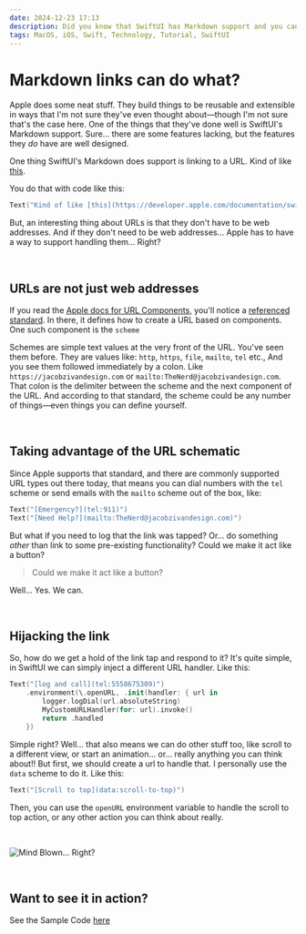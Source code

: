 ```yaml
---
date: 2024-12-23 17:13
description: Did you know that SwiftUI has Markdown support and you can put links in your text… and they work? Well that's old news now, in this article I'll show you how to hijack the SwiftUI Markdown link and treat it like a button to run any code you want!
tags: MacOS, iOS, Swift, Technology, Tutorial, SwiftUI
---
```


# Markdown links can do what?

Apple does some neat stuff. They build things to be reusable and extensible in ways that I'm not sure they've even thought about—though I'm not sure that's the case here. One of the things that they've done well is SwiftUI's Markdown support. Sure… there are some features lacking, but the features they _do_ have are well designed.

One thing SwiftUI's Markdown does support is linking to a URL. Kind of like [this](https://developer.apple.com/documentation/swiftui/text).

You do that with code like this:

```swift
Text("Kind of like [this](https://developer.apple.com/documentation/swiftui/text).")
```

But, an interesting thing about URLs is that they don't have to be web addresses. And if they don't need to be web addresses… Apple has to have a way to support handling them… Right?

<br/>

## URLs are not just web addresses

If you read the [Apple docs for URL Components](https://developer.apple.com/documentation/foundation/urlcomponents), you'll notice a [referenced standard](https://www.ietf.org/rfc/rfc3986.txt). In there, it defines how to create a URL based on components. One such component is the `scheme`

Schemes are simple text values at the very front of the URL. You've seen them before. They are values like: `http`, `https`, `file`, `mailto`, `tel` etc., And you see them followed immediately by a colon. Like `https://jacobzivandesign.com` or `mailto:TheNerd@jacobzivandesign.com`. That colon is the delimiter between the scheme and the next component of the URL. And according to that standard, the scheme could be any number of things—even things you can define yourself.

<br/>

## Taking advantage of the URL schematic 

Since Apple supports that standard, and there are commonly supported URL types out there today, that means you can dial numbers with the `tel` scheme or send emails with the `mailto` scheme out of the box, like:

```swift
Text("[Emergency?](tel:911)")
Text("[Need Help?](mailto:TheNerd@jacobzivandesign.com)")
```

But what if you need to log that the link was tapped? Or… do something _other_ than link to some pre-existing functionality? Could we make it act like a button?

> Could we make it act like a button?

Well… Yes. We can.

<br/>

## Hijacking the link

So, how do we get a hold of the link tap and respond to it? It's quite simple, in SwiftUI we can simply inject a different URL handler. Like this:

```swift
Text("[log and call](tel:5558675309)")
    .environment(\.openURL, .init(handler: { url in
        logger.logDial(url.absoluteString)
        MyCustomURLHandler(for: url).invoke()
        return .handled
    })
```

Simple right? Well… that also means we can do other stuff too, like scroll to a different view, or start an animation… or… really anything you can think about!! But first, we should create a url to handle that. I personally use the `data` scheme to do it. Like this:

```swift
Text("[Scroll to top](data:scroll-to-top)")
```

Then, you can use the `openURL` environment variable to handle the scroll to top action, or any other action you can think about really.

<br/>

![Mind Blown… Right?](https://media.giphy.com/media/sO5derwxGq1Z6/giphy.gif?cid=ecf05e47njbxw942i3u6nbovf1qhjuy1wco0qzwd1uevwffi&ep=v1_gifs_search&rid=giphy.gif&ct=g)

<br/>

## Want to see it in action? 

See the Sample Code [here](https://github.com/JZDesign/swiftui-markdown-links-do-what)